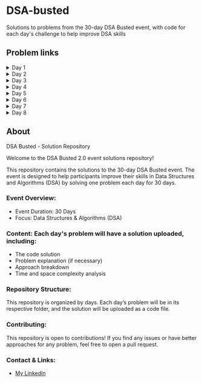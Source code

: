 # DSA-busted 
Solutions to problems from the 30-day DSA Busted event, with code for each day's challenge to help improve DSA skills

## Problem links

<details>
  <summary> Day 1 </summary>
  
  - [Problem 1](https://www.codechef.com/problems/IOI2024)
  - [Problem 2](https://www.codechef.com/problems/FLOW001)
  - [Problem 3](https://codeforces.com/group/MWSDmqGsZm/contest/219158/problem/C)
    
</details>

<details>
  <summary> Day 2 </summary>
  
  - [Problem 1](https://www.codechef.com/problems/R5S)
  - [Problem 2](https://codeforces.com/group/MWSDmqGsZm/contest/219158/problem/G)
  - [Problem 3](https://codeforces.com/group/MWSDmqGsZm/contest/219158/problem/J)

</details>

<details>
  <summary> Day 3 </summary>
  
  - [Problem 1](https://codeforces.com/group/MWSDmqGsZm/contest/219432/problem/G)
  - [Problem 2](https://codeforces.com/group/MWSDmqGsZm/contest/219432/problem/F)
  - [Problem 3](https://codeforces.com/group/MWSDmqGsZm/contest/219432/problem/A)

</details>

<details>
  <summary> Day 4 </summary>
  
  - [Problem 1](https://codeforces.com/group/MWSDmqGsZm/contest/219432/problem/N)
  - [Problem 2](https://codeforces.com/group/MWSDmqGsZm/contest/219432/problem/C)
  - [Problem 3](https://codeforces.com/group/MWSDmqGsZm/contest/219432/problem/H)

</details>

<details>
  <summary> Day 5 </summary>
  
  - [Problem 1](https://codeforces.com/group/MWSDmqGsZm/contest/219432/problem/J)
  - [Problem 2](https://codeforces.com/group/MWSDmqGsZm/contest/219432/problem/S)
  - [Problem 3](https://codeforces.com/group/MWSDmqGsZm/contest/219432/problem/L)

</details>

<details>
  <summary> Day 6 </summary>
  
  - [Problem 1](https://codeforces.com/group/MWSDmqGsZm/contest/219432/problem/Q)
  - [Problem 2](https://codeforces.com/group/MWSDmqGsZm/contest/219432/problem/Z)
  - [Problem 3](https://codeforces.com/contest/1873/problem/A)

</details>

<details>
  <summary> Day 7 </summary>
  
  - [Problem 1](https://codeforces.com/contest/1760/problem/A)
  - [Problem 2](https://codeforces.com/contest/1692/problem/A)
  - [Problem 3](https://codeforces.com/contest/1352/problem/A)

</details>

<details>
  <summary> Day 8 </summary>
  
  - [Problem 1](https://www.naukri.com/code360/problems/seeding_6581892)
  - [Problem 2](https://www.naukri.com/code360/problems/reverse-star-triangle_6573685)
  - [Problem 3](https://www.naukri.com/code360/problems/increasing-number-triangle_6581893)

</details>


## About

DSA Busted - Solution Repository

Welcome to the DSA Busted 2.0 event solutions repository!

This repository contains the solutions to the 30-day DSA Busted event. The event is designed to help participants improve their skills in Data Structures and Algorithms (DSA) by solving one problem each day for 30 days.

### Event Overview:
- Event Duration: 30 Days
- Focus: Data Structures & Algorithms (DSA)

### Content: Each day's problem will have a solution uploaded, including:
  - The code solution
  - Problem explanation (if necessary)
  - Approach breakdown
  - Time and space complexity analysis

### Repository Structure:
This repository is organized by days. Each day’s problem will be in its respective folder, and the solution will be uploaded as a code file.

### Contributing:
This repository is open to contributions! If you find any issues or have better approaches for any problem, feel free to open a pull request.

### Contact & Links:
-  [My LinkedIn](https://www.linkedin.com/in/yash-mohite-507000215?utm_source=share&utm_campaign=share_via&utm_content=profile&utm_medium=android_app)
